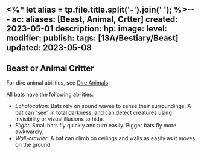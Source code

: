 <%* let alias = tp.file.title.split('-').join(' '); %>---
ac: 
aliases: [Beast, Animal, Crtter]
created: 2023-05-01
description: 
hp: 
image: 
level: 
modifier: 
publish: 
tags: [13A/Bestiary/Beast]
updated: 2023-05-08
---

## Beast or Animal Critter

For dire animal abilities, see [Dire Animals](../../Monster-Rules/Dire-Animals.md).

All bats have the following abilities:

-   *Echolocation:* Bats rely on sound waves to sense their surroundings. A bat can “see” in total darkness, and can detect creatures using invisibility or visual illusions to hide.
-   *Flight:* Small bats fly quickly and turn easily. Bigger bats fly more awkwardly.
-   *Wall-crawler:* A bat can climb on ceilings and walls as easily as it moves on the ground.
